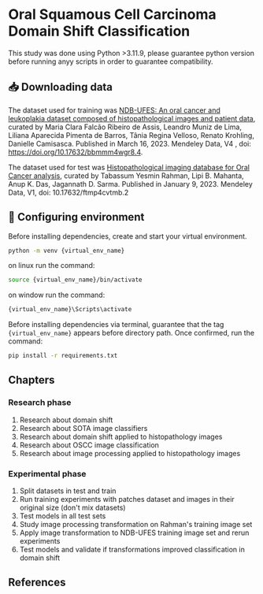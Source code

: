 # Oral Squamous Cell Carcinoma Domain Shift Classification

This study was done using Python >3.11.9, please guarantee python version before running anyy scripts in order to guarantee compatibility.

## 📥 Downloading data

The dataset used for training was [NDB-UFES: An oral cancer and leukoplakia dataset composed of histopathological images and patient data](https://data.mendeley.com/datasets/bbmmm4wgr8/4), curated by Maria Clara Falcão Ribeiro de Assis, Leandro Muniz de Lima, Liliana Aparecida Pimenta de Barros, Tânia Regina Velloso, Renato Krohling, Danielle Camisasca. Published in March 16, 2023. Mendeley Data, V4 , doi: https://doi.org/10.17632/bbmmm4wgr8.4.

The dataset used for test was [Histopathological imaging database for Oral Cancer analysis](https://data.mendeley.com/datasets/ftmp4cvtmb/2), curated by Tabassum Yesmin Rahman, Lipi B. Mahanta, Anup K. Das, Jagannath D. Sarma. Published in January 9, 2023. Mendeley Data, V1, doi: 10.17632/ftmp4cvtmb.2

## 🔨 Configuring environment

Before installing dependencies, create and start your virtual environment. 
```sh
python -m venv {virtual_env_name}
```

on linux run the command:
```sh
source {virtual_env_name}/bin/activate
```

on window run the command:
```sh
{virtual_env_name}\Scripts\activate
```

Before installing dependencies via terminal, guarantee that the tag `{virtual_env_name}` appears before directory path. Once confirmed, run the command:

```sh
pip install -r requirements.txt
```

## Chapters

### Research phase

1. Research about domain shift
2. Research about SOTA image classifiers
3. Research about domain shift applied to histopathology images
4. Research about OSCC image classification
5. Research about image processing applied to histopathology images

### Experimental phase

1. Split datasets in test and train
2. Run training experiments with patches dataset and images in their original size (don't mix datasets)
3. Test models in all test sets
4. Study image processing transformation on Rahman's training image set
5. Apply image transformation to NDB-UFES training image set and rerun experiments
6. Test models and validate if transformations improved classification in domain shift

## References

